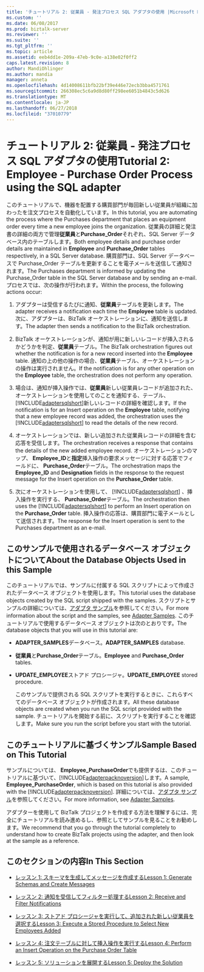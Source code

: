 ```yaml
---
title: 'チュートリアル 2: 従業員 - 発注プロセス SQL アダプタの使用 |Microsoft Docs'
ms.custom: ''
ms.date: 06/08/2017
ms.prod: biztalk-server
ms.reviewer: ''
ms.suite: ''
ms.tgt_pltfrm: ''
ms.topic: article
ms.assetid: eeb4dd1e-209a-47eb-9c0e-a138e02f0ff2
caps.latest.revision: 8
author: MandiOhlinger
ms.author: mandia
manager: anneta
ms.openlocfilehash: 4d14008611bfb22bf39e446e72ecb3bba4571761
ms.sourcegitcommit: 266308ec5c6a9d8d80ff298ee6051b4843c5d626
ms.translationtype: MT
ms.contentlocale: ja-JP
ms.lasthandoff: 06/27/2018
ms.locfileid: "37010779"
---
```

# <a name="tutorial-2-employee---purchase-order-process-using-the-sql-adapter"></a><span data-ttu-id="1780e-102">チュートリアル 2: 従業員 - 発注プロセス SQL アダプタの使用</span><span class="sxs-lookup"><span data-stu-id="1780e-102">Tutorial 2: Employee - Purchase Order Process using the SQL adapter</span></span>
<span data-ttu-id="1780e-103">このチュートリアルで、機器を配置する購買部門が毎回新しい従業員が組織に加わったを注文プロセスを自動化しています。</span><span class="sxs-lookup"><span data-stu-id="1780e-103">In this tutorial, you are automating the process where the Purchases department that places an equipment order every time a new employee joins the organization.</span></span> <span data-ttu-id="1780e-104">従業員の詳細と発注書の詳細の両方で管理**従業員**と**Purchase_Order**それぞれ、SQL Server データベース内のテーブルします。</span><span class="sxs-lookup"><span data-stu-id="1780e-104">Both employee details and purchase order details are maintained in **Employee** and **Purchase_Order** tables respectively, in a SQL Server database.</span></span> <span data-ttu-id="1780e-105">購買部門は、SQL Server データベースで Purchase_Order テーブルを更新することを電子メールを送信して通知されます。</span><span class="sxs-lookup"><span data-stu-id="1780e-105">The Purchases department is informed by updating the Purchase_Order table in the SQL Server database and by sending an e-mail.</span></span> <span data-ttu-id="1780e-106">プロセスでは、次の操作が行われます。</span><span class="sxs-lookup"><span data-stu-id="1780e-106">Within the process, the following actions occur:</span></span>  
  
1. <span data-ttu-id="1780e-107">アダプターは受信するたびに通知、**従業員**テーブルを更新します。</span><span class="sxs-lookup"><span data-stu-id="1780e-107">The adapter receives a notification each time the **Employee** table is updated.</span></span> <span data-ttu-id="1780e-108">次に、アダプターは、BizTalk オーケストレーションに、通知を送信します。</span><span class="sxs-lookup"><span data-stu-id="1780e-108">The adapter then sends a notification to the BizTalk orchestration.</span></span>  
  
2. <span data-ttu-id="1780e-109">BizTalk オーケストレーションが、通知が用に新しいレコードが挿入されるかどうかを判定、**従業員**テーブル。</span><span class="sxs-lookup"><span data-stu-id="1780e-109">The BizTalk orchestration figures out whether the notification is for a new record inserted into the **Employee** table.</span></span> <span data-ttu-id="1780e-110">通知の上の他の操作の場合、**従業員**テーブル、オーケストレーションの操作は実行されません。</span><span class="sxs-lookup"><span data-stu-id="1780e-110">If the notification is for any other operation on the **Employee** table, the orchestration does not perform any operation.</span></span>  
  
3. <span data-ttu-id="1780e-111">場合は、通知が挿入操作では、**従業員**新しい従業員レコードが追加された、オーケストレーションを使用してのことを通知する、テーブル、[!INCLUDE[adaptersqlshort](../../includes/adaptersqlshort-md.md)]新しいレコードの詳細を確認します。</span><span class="sxs-lookup"><span data-stu-id="1780e-111">If the notification is for an Insert operation on the **Employee** table, notifying that a new employee record was added, the orchestration uses the [!INCLUDE[adaptersqlshort](../../includes/adaptersqlshort-md.md)] to read the details of the new record.</span></span>  
  
4. <span data-ttu-id="1780e-112">オーケストレーションでは、新しい追加された従業員レコードの詳細を含む応答を受信します。</span><span class="sxs-lookup"><span data-stu-id="1780e-112">The orchestration receives a response that contains the details of the new added employee record.</span></span> <span data-ttu-id="1780e-113">オーケストレーションのマップ、 **Employee_ID**と**指定**挿入操作の要求メッセージに対する応答でフィールドに、 **Purchase_Order**テーブル。</span><span class="sxs-lookup"><span data-stu-id="1780e-113">The orchestration maps the **Employee_ID** and **Designation** fields in the response to the request message for the Insert operation on the **Purchase_Order** table.</span></span>  
  
5. <span data-ttu-id="1780e-114">次にオーケストレーションを使用して、 [!INCLUDE[adaptersqlshort](../../includes/adaptersqlshort-md.md)] 、挿入操作を実行する、 **Purchase_Order**テーブル。</span><span class="sxs-lookup"><span data-stu-id="1780e-114">The orchestration then uses the [!INCLUDE[adaptersqlshort](../../includes/adaptersqlshort-md.md)] to perform an Insert operation on the **Purchase_Order** table.</span></span> <span data-ttu-id="1780e-115">挿入操作の応答は、購買部門に電子メールとして送信されます。</span><span class="sxs-lookup"><span data-stu-id="1780e-115">The response for the Insert operation is sent to the Purchases department as an e-mail.</span></span>  
  
## <a name="about-the-database-objects-used-in-this-sample"></a><span data-ttu-id="1780e-116">このサンプルで使用されるデータベース オブジェクトについて</span><span class="sxs-lookup"><span data-stu-id="1780e-116">About the Database Objects Used in this Sample</span></span>  
 <span data-ttu-id="1780e-117">このチュートリアルでは、サンプルに付属する SQL スクリプトによって作成されたデータベース オブジェクトを使用します。</span><span class="sxs-lookup"><span data-stu-id="1780e-117">This tutorial uses the database objects created by the SQL script shipped with the samples.</span></span> <span data-ttu-id="1780e-118">スクリプトとサンプルの詳細については、[アダプタ サンプル](../../adapters-and-accelerators/accelerator-rosettanet/adapter-samples.md)を参照してください。</span><span class="sxs-lookup"><span data-stu-id="1780e-118">For more information about the script and the samples, see [Adapter Samples](../../adapters-and-accelerators/accelerator-rosettanet/adapter-samples.md).</span></span> <span data-ttu-id="1780e-119">このチュートリアルで使用するデータベース オブジェクトは次のとおりです。</span><span class="sxs-lookup"><span data-stu-id="1780e-119">The database objects that you will use in this tutorial are:</span></span>  
  
- <span data-ttu-id="1780e-120">**ADAPTER_SAMPLES**データベース。</span><span class="sxs-lookup"><span data-stu-id="1780e-120">**ADAPTER_SAMPLES** database.</span></span>  
  
- <span data-ttu-id="1780e-121">**従業員**と**Purchase_Order**テーブル。</span><span class="sxs-lookup"><span data-stu-id="1780e-121">**Employee** and **Purchase_Order** tables.</span></span>  
  
- <span data-ttu-id="1780e-122">**UPDATE_EMPLOYEE**ストアド プロシージャ。</span><span class="sxs-lookup"><span data-stu-id="1780e-122">**UPDATE_EMPLOYEE** stored procedure.</span></span>  
  
  <span data-ttu-id="1780e-123">このサンプルで提供される SQL スクリプトを実行するときに、これらすべてのデータベース オブジェクトが作成されます。</span><span class="sxs-lookup"><span data-stu-id="1780e-123">All these database objects are created when you run the SQL script provided with the sample.</span></span> <span data-ttu-id="1780e-124">チュートリアルを開始する前に、スクリプトを実行することを確認します。</span><span class="sxs-lookup"><span data-stu-id="1780e-124">Make sure you run the script before you start with the tutorial.</span></span>  
  
## <a name="sample-based-on-this-tutorial"></a><span data-ttu-id="1780e-125">このチュートリアルに基づくサンプル</span><span class="sxs-lookup"><span data-stu-id="1780e-125">Sample Based on This Tutorial</span></span>  
 <span data-ttu-id="1780e-126">サンプルについては、 **Employee_PurchaseOrder**でも提供するは、このチュートリアルに基づいて、[!INCLUDE[adapterpacknoversion](../../includes/adapterpacknoversion-md.md)]します。</span><span class="sxs-lookup"><span data-stu-id="1780e-126">A sample, **Employee_PurchaseOrder**, which is based on this tutorial is also provided with the [!INCLUDE[adapterpacknoversion](../../includes/adapterpacknoversion-md.md)].</span></span> <span data-ttu-id="1780e-127">詳細については、[アダプタ サンプル](../../adapters-and-accelerators/accelerator-rosettanet/adapter-samples.md)を参照してください。</span><span class="sxs-lookup"><span data-stu-id="1780e-127">For more information, see [Adapter Samples](../../adapters-and-accelerators/accelerator-rosettanet/adapter-samples.md).</span></span>  
  
 <span data-ttu-id="1780e-128">アダプターを使用して BizTalk プロジェクトを作成する方法を理解するには、完全にチュートリアルを読み進めるし、参照としてサンプルを見ることをお勧めします。</span><span class="sxs-lookup"><span data-stu-id="1780e-128">We recommend that you go through the tutorial completely to understand how to create BizTalk projects using the adapter, and then look at the sample as a reference.</span></span>  
  
## <a name="in-this-section"></a><span data-ttu-id="1780e-129">このセクションの内容</span><span class="sxs-lookup"><span data-stu-id="1780e-129">In This Section</span></span>  
  
-   [<span data-ttu-id="1780e-130">レッスン 1: スキーマを生成してメッセージを作成する</span><span class="sxs-lookup"><span data-stu-id="1780e-130">Lesson 1: Generate Schemas and Create Messages</span></span>](../../adapters-and-accelerators/adapter-sql/lesson-1-generate-schemas-and-create-messages.md)  
  
-   [<span data-ttu-id="1780e-131">レッスン 2: 通知を受信してフィルター処理する</span><span class="sxs-lookup"><span data-stu-id="1780e-131">Lesson 2: Receive and Filter Notifications</span></span>](../../adapters-and-accelerators/adapter-sql/lesson-2-receive-and-filter-notifications.md)  
  
-   [<span data-ttu-id="1780e-132">レッスン 3: ストアド プロシージャを実行して、追加された新しい従業員を選択する</span><span class="sxs-lookup"><span data-stu-id="1780e-132">Lesson 3: Execute a Stored Procedure to Select New Employees Added</span></span>](../../adapters-and-accelerators/adapter-sql/lesson-3-execute-a-stored-procedure-to-select-new-employees-added.md)  
  
-   [<span data-ttu-id="1780e-133">レッスン 4: 注文テーブルに対して挿入操作を実行する</span><span class="sxs-lookup"><span data-stu-id="1780e-133">Lesson 4: Perform an Insert Operation on the Purchase Order Table</span></span>](../../adapters-and-accelerators/adapter-sql/lesson-4-perform-an-insert-operation-on-the-purchase-order-table.md)  
  
-   [<span data-ttu-id="1780e-134">レッスン 5: ソリューションを展開する</span><span class="sxs-lookup"><span data-stu-id="1780e-134">Lesson 5: Deploy the Solution</span></span>](../../adapters-and-accelerators/adapter-sql/lesson-5-deploy-the-solution.md)